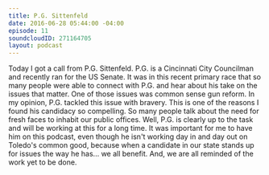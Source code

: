 ```yaml
---
title: P.G. Sittenfeld
date: 2016-06-28 05:44:00 -04:00
episode: 11
soundcloudID: 271164705
layout: podcast
---
```


Today I got a call from P.G. Sittenfeld. P.G. is a Cincinnati City Councilman and recently ran for the US Senate. It was in this recent primary race that so many people were able to connect with P.G. and hear about his take on the issues that matter. One of those issues was common sense gun reform. In my opinion, P.G. tackled this issue with bravery. This is one of the reasons I found his candidacy so compelling. So many people talk about the need for fresh faces to inhabit our public offices. Well, P.G. is clearly up to the task and will be working at this for a long time. It was important for me to have him on this podcast, even though he isn't working day in and day out on Toledo's common good, because when a candidate in our state stands up for issues the way he has... we all benefit. And, we are all reminded of the work yet to be done.
